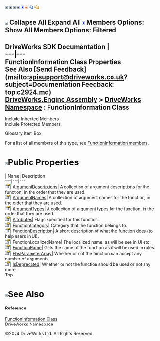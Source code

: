 ![](dotnetimages/collapse.gif) ![](dotnetimages/expand.gif) ![](dotnetimages/collapse.gif) ![](dotnetimages/expand.gif) ![](dotnetimages/drpdown.gif) ![](dotnetimages/drpdown_orange.gif) ![](dotnetimages/copycode.gif) ![](dotnetimages/copycodeHighlight.gif)

![](dotnetimages/collapse.gif) Collapse All Expand All ![](dotnetimages/drpdown.gif) Members Options: Show All  Members Options: Filtered   
---  
DriveWorks SDK Documentation  |   
---|---  
FunctionInformation Class Properties   
See Also [Send Feedback](mailto:apisupport@driveworks.co.uk?subject=Documentation Feedback: topic2924.md)  
[DriveWorks.Engine Assembly](topic2156.md) > [DriveWorks Namespace](topic2159.md) : FunctionInformation Class  
---  
  
Include Inherited Members    
Include Protected Members    


Glossary Item Box

For a list of all members of this type, see [FunctionInformation members](topic2925.md).

# ![](dotnetimages/collapse.gif)Public Properties

| Name| Description  
---|---|---  
![Public Property](dotnetimages/publicProperty.gif)| [ArgumentDescriptions](topic2930.md)| A collection of argument descriptions for the function, in the order that they are used.   
![Public Property](dotnetimages/publicProperty.gif)| [ArgumentNames](topic2931.md)| A collection of argument names for the function, in the order that they are used.   
![Public Property](dotnetimages/publicProperty.gif)| [ArgumentTypes](topic2932.md)| A collection of argument types for the function, in the order that they are used.   
![Public Property](dotnetimages/publicProperty.gif)| [Attributes](topic2933.md)| Flags specified for this function.   
![Public Property](dotnetimages/publicProperty.gif)| [FunctionCategory](topic2934.md)| Category that the function belongs to.   
![Public Property](dotnetimages/publicProperty.gif)| [FunctionDescription](topic2935.md)| A short description of what the function does (to help users in UI).   
![Public Property](dotnetimages/publicProperty.gif)| [FunctionLocalizedName](topic2936.md)| The localized name, as will be see in UI etc.   
![Public Property](dotnetimages/publicProperty.gif)| [FunctionName](topic2937.md)| Gets the name of the function as it will be used in rules.   
![Public Property](dotnetimages/publicProperty.gif)| [HasParameterArray](topic2938.md)| Whether or not the function can accept any number of arguments.   
![Public Property](dotnetimages/publicProperty.gif)| [IsDeprecated](topic2939.md)| Whether or not the function should be used or not any more.   
Top

# ![](dotnetimages/collapse.gif)See Also

#### Reference

[FunctionInformation Class](topic2924.md)   
[DriveWorks Namespace](topic2159.md)

©2024 DriveWorks Ltd. All Rights Reserved.
